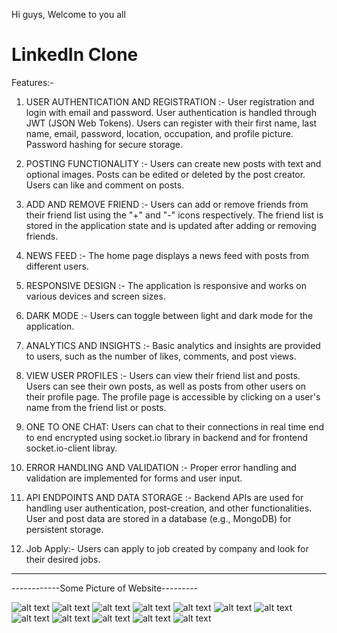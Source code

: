 Hi guys, Welcome to you all

# LinkedIn Clone

Features:-

1. USER AUTHENTICATION AND REGISTRATION :-
   User registration and login with email and password.
   User authentication is handled through JWT (JSON Web Tokens).
   Users can register with their first name, last name, email, password, location, occupation, and profile picture.
   Password hashing for secure storage.

2. POSTING FUNCTIONALITY :-
   Users can create new posts with text and optional images.
   Posts can be edited or deleted by the post creator.
   Users can like and comment on posts.

3. ADD AND REMOVE FRIEND :-
   Users can add or remove friends from their friend list using the "+" and "-" icons respectively.
   The friend list is stored in the application state and is updated after adding or removing friends.

4. NEWS FEED :-
   The home page displays a news feed with posts from different users.

5. RESPONSIVE DESIGN :-
   The application is responsive and works on various devices and screen sizes.

6. DARK MODE :-
   Users can toggle between light and dark mode for the application.

7. ANALYTICS AND INSIGHTS :-
   Basic analytics and insights are provided to users, such as the number of likes, comments, and post views.

8. VIEW USER PROFILES :-
   Users can view their friend list and posts.
   Users can see their own posts, as well as posts from other users on their profile page.
   The profile page is accessible by clicking on a user's name from the friend list or posts.

9. ONE TO ONE CHAT:
   Users can chat to their connections in real time end to end encrypted using socket.io library
   in backend and for frontend socket.io-client libray.

10. ERROR HANDLING AND VALIDATION :-
    Proper error handling and validation are implemented for forms and user input.

11. API ENDPOINTS AND DATA STORAGE :-
    Backend APIs are used for handling user authentication, post-creation, and other functionalities.
    User and post data are stored in a database (e.g., MongoDB) for persistent storage.
12. Job Apply:-
    Users can apply to job created by company and look for their desired jobs.

---

------------Some Picture of Website---------

![alt text](client/photos/loginpage.png)
![alt text](client/photos/signuppage.png)
![alt text](client/photos/homepage.png)
![alt text](client/photos/homepagedark.png)
![alt text](client/photos/postlike.png)
![alt text](client/photos/comment_darkmode.png)
![alt text](client/photos/chat.jpg)
![alt text](client/photos/search1.png)
![alt text](client/photos/search2.png)
![alt text](client/photos/job_post.jpg)
![alt text](client/photos/jobshow.jpg)
![alt text](client/photos/myjobs.jpg)
